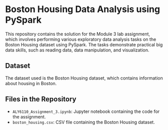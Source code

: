 # Boston Housing Data Analysis using PySpark

This repository contains the solution for the Module 3 lab assignment, which involves performing various exploratory data analysis tasks on the Boston Housing dataset using PySpark. The tasks demonstrate practical big data skills, such as reading data, data manipulation, and visualization.

## Dataset

The dataset used is the Boston Housing dataset, which contains information about housing in Boston.

## Files in the Repository

- `ALY6110_Assignment_3.ipynb`: Jupyter notebook containing the code for the assignment.
- `boston_housing.csv`: CSV file containing the Boston Housing dataset.
